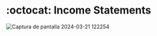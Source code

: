 # :octocat: Income Statements
![Captura de pantalla 2024-03-21 122254](https://github.com/Yeyzer17/sales_report_using_PowerBI/assets/152037934/989d85bf-8d15-4e8d-9021-88d84c7973b0)
